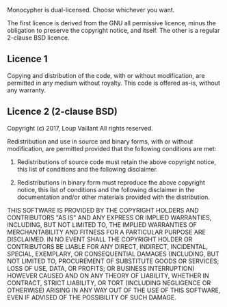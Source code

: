 Monocypher is dual-licensed.  Choose whichever you want.

The first licence is derived from the GNU all permissive licence,
minus the obligation to preserve the copyright notice, and itself.
The other is a regular 2-clause BSD licence.


Licence 1
---------

Copying and distribution of the code, with or without modification,
are permitted in any medium without royalty.  This code is offered
as-is, without any warranty.


Licence 2 (2-clause BSD)
------------------------

Copyright (c) 2017, Loup Vaillant
All rights reserved.

Redistribution and use in source and binary forms, with or without
modification, are permitted provided that the following conditions are
met:

1. Redistributions of source code must retain the above copyright
   notice, this list of conditions and the following disclaimer.

2. Redistributions in binary form must reproduce the above copyright
   notice, this list of conditions and the following disclaimer in the
   documentation and/or other materials provided with the
   distribution.

THIS SOFTWARE IS PROVIDED BY THE COPYRIGHT HOLDERS AND CONTRIBUTORS
"AS IS" AND ANY EXPRESS OR IMPLIED WARRANTIES, INCLUDING, BUT NOT
LIMITED TO, THE IMPLIED WARRANTIES OF MERCHANTABILITY AND FITNESS FOR
A PARTICULAR PURPOSE ARE DISCLAIMED. IN NO EVENT SHALL THE COPYRIGHT
HOLDER OR CONTRIBUTORS BE LIABLE FOR ANY DIRECT, INDIRECT, INCIDENTAL,
SPECIAL, EXEMPLARY, OR CONSEQUENTIAL DAMAGES (INCLUDING, BUT NOT
LIMITED TO, PROCUREMENT OF SUBSTITUTE GOODS OR SERVICES; LOSS OF USE,
DATA, OR PROFITS; OR BUSINESS INTERRUPTION) HOWEVER CAUSED AND ON ANY
THEORY OF LIABILITY, WHETHER IN CONTRACT, STRICT LIABILITY, OR TORT
(INCLUDING NEGLIGENCE OR OTHERWISE) ARISING IN ANY WAY OUT OF THE USE
OF THIS SOFTWARE, EVEN IF ADVISED OF THE POSSIBILITY OF SUCH DAMAGE.
